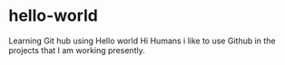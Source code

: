 # hello-world
Learning Git hub using Hello world
Hi Humans
i like to use Github in the projects that I am working presently.

